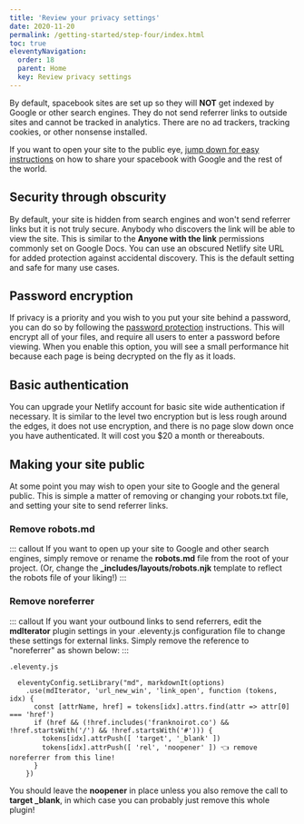 ```yaml
---
title: 'Review your privacy settings' 
date: 2020-11-20
permalink: /getting-started/step-four/index.html
toc: true
eleventyNavigation:
  order: 18  
  parent: Home
  key: Review privacy settings 
---
```

By default, spacebook sites are set up so they will **NOT** get indexed by Google or other search engines. They do not send referrer links to outside sites and cannot be tracked in analytics. There are no ad trackers, tracking cookies, or other nonsense installed. 

If you want to open your site to the public eye, [jump down for easy instructions](#make-your-site-searchable!) on how to share your spacebook with Google and the rest of the world.


## Security through obscurity

By default, your site is hidden from search engines and won't send referrer links but it is not truly secure. Anybody who discovers the link will be able to view the site. This is similar to the **Anyone with the link** permissions commonly set on Google Docs. You can use an obscured Netlify site URL for added protection against accidental discovery. This is the default setting and safe for many use cases. 

## Password encryption

If privacy is a priority and you wish to you put your site behind a password, you can do so by following the [password protection](/encryption) instructions. This will encrypt all of your files, and require all users to enter a password before viewing. When you enable this option, you will see a small performance hit because each page is being decrypted on the fly as it loads.  

## Basic authentication

 You can upgrade your Netlify account for basic site wide authentication if necessary. It is similar to the level two encryption but is less rough around the edges, it does not use encryption, and there is no page slow down once you have authenticated. It will cost you $20 a month or thereabouts.

## Making your site public

At some point you may wish to open your site to Google and the general public. This is simple a matter of removing or changing your robots.txt file, and setting your site to send referrer links. 

### Remove robots.md 

::: callout
If you want to open up your site to Google and other search engines, simply remove or rename the **robots.md** file from the root of your project.  (Or, change the **_includes/layouts/robots.njk** template to reflect the robots file of your liking!)
:::

### Remove noreferrer

::: callout 
If you want your outbound links to send referrers, edit the **mdIterator** plugin settings in your .eleventy.js configuration file to change these settings for external links. Simply remove the reference to "noreferrer" as shown below:
:::


```
.eleventy.js 

  eleventyConfig.setLibrary("md", markdownIt(options)
    .use(mdIterator, 'url_new_win', 'link_open', function (tokens, idx) {
      const [attrName, href] = tokens[idx].attrs.find(attr => attr[0] === 'href')
      if (href && (!href.includes('franknoirot.co') && !href.startsWith('/') && !href.startsWith('#'))) {
        tokens[idx].attrPush([ 'target', '_blank' ])
        tokens[idx].attrPush([ 'rel', 'noopener' ]) 👈 remove noreferrer from this line!
      }
    })
```

You should leave the **noopener** in place unless you also remove the call to **target _blank**, in which case you can probably just remove this whole plugin!
